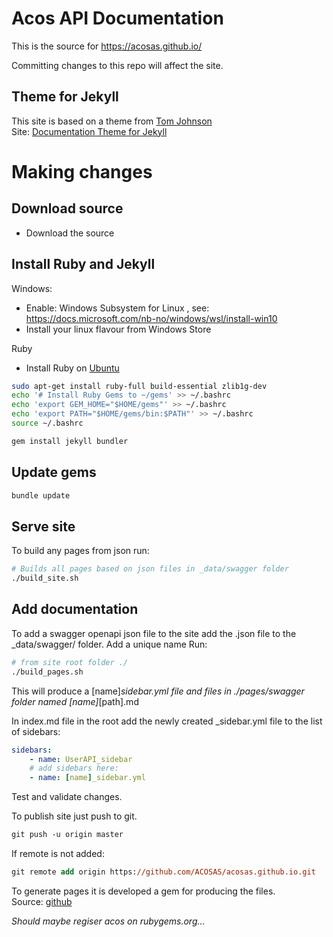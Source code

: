 # Acos API Documentation
This is the source for https://acosas.github.io/

Committing changes to this repo will affect the site.

## Theme for Jekyll
This site is based on a theme from [Tom Johnson](https://github.com/tomjoht)<br/>
Site: [Documentation Theme for Jekyll](https://idratherbewriting.com/documentation-theme-jekyll/)


# Making changes

## Download source
- Download the source

## Install Ruby and Jekyll
Windows:
- Enable: Windows Subsystem for Linux , see: https://docs.microsoft.com/nb-no/windows/wsl/install-win10
- Install your linux flavour from Windows Store

Ruby
- Install Ruby on [Ubuntu](https://jekyllrb.com/docs/installation/ubuntu/)
```sh
sudo apt-get install ruby-full build-essential zlib1g-dev
echo '# Install Ruby Gems to ~/gems' >> ~/.bashrc
echo 'export GEM_HOME="$HOME/gems"' >> ~/.bashrc
echo 'export PATH="$HOME/gems/bin:$PATH"' >> ~/.bashrc
source ~/.bashrc

gem install jekyll bundler
```

## Update gems
```sh
bundle update    
```

## Serve site
To build any pages from json run:
```sh
# Builds all pages based on json files in _data/swagger folder
./build_site.sh 
```

## Add documentation 
To add a swagger openapi json file to the site 
add the .json file to the _data/swagger/ folder. Add a unique name
Run:
```sh
# from site root folder ./
./build_pages.sh
```
This will produce a [name]_sidebar.yml file and files in ./pages/swagger folder named [name]_[path].md

In index.md file in the root add the newly created _sidebar.yml file to the list of sidebars:
```yml
sidebars: 
    - name: UserAPI_sidebar
    # add sidebars here:
    - name: [name]_sidebar.yml
```
Test and validate changes.

To publish site just push to git.
```ps
git push -u origin master
```
If remote is not added:
```ps
git remote add origin https://github.com/ACOSAS/acosas.github.io.git
```
To generate pages it is developed a gem for producing the files.<br/>
Source: [github](https://github.com/ACOSAS/acos_jekyll_openapi_helper.git)

*Should maybe regiser acos on rubygems.org...*





